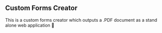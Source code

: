 Custom Forms Creator
--------------------
This is a custom forms creator which outputs a .PDF document as a stand alone web application 🥑
